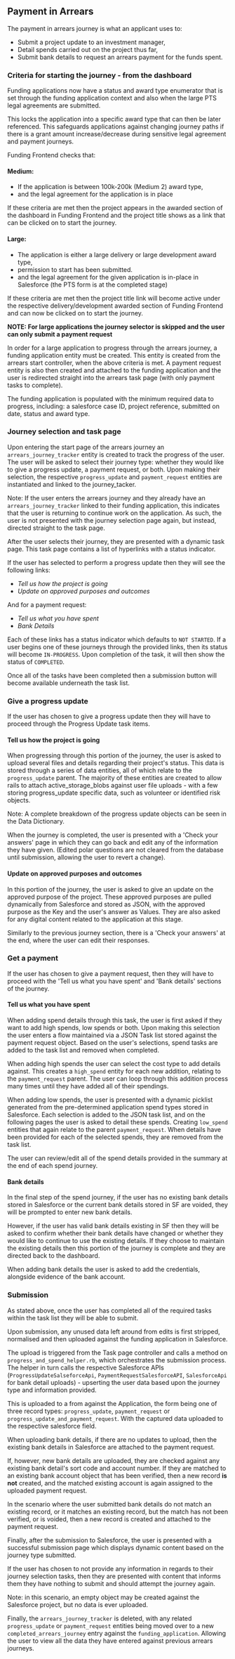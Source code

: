 ## Payment in Arrears

The payment in arrears journey is what an applicant uses to:

- Submit a project update to an investment manager, 
- Detail spends carried out on the project thus far, 
- Submit bank details to request an arrears payment for the funds spent.

### Criteria for starting the journey - from the dashboard

Funding applications now have a status and award type enumerator that is set through the funding application context and also when the large PTS legal agreements are submitted. 

This locks the application into a specific award type that can then be later referenced. This safeguards applications against changing journey paths if there is a grant amount increase/decrease during sensitive legal agreement and payment journeys. 

Funding Frontend checks that:

#### Medium:

- If the application is between 100k-200k (Medium 2) award type,
- and the legal agreement for the application is in place

If these criteria are met then the project appears in the awarded section of the dashboard in Funding Frontend
and the project title shows as a link that can be clicked on to start the journey.

#### Large:

- The application is either a large delivery or large development award type,
- permission to start has been submitted. 
- and the legal agreement for the given application is in-place in Salesforce (the PTS form is at the completed stage)

If these criteria are met then the project title link will become active under the respective delivery/development awarded section of Funding Frontend and can now be clicked on to start the journey.

**NOTE: For large applications the journey selector is skipped and the user can only submit a payment request**

In order for a large application to progress through the arrears journey, a funding application entity must be created. This entity is created from the arrears start controller, when the above criteria is met. A payment request entity is also then created and attached to the funding application and the user is redirected straight into the arrears task page (with only payment tasks to complete). 

The funding application is populated with the minimum required data to progress, including: a salesforce case ID, project reference, submitted on date, status and award type. 

### Journey selection and task page 

Upon entering the start page of the arrears journey an `arrears_journey_tracker` entity is created to track the progress of the user. The user will be asked to select their journey type: whether they would like to give a progress update, a payment request, or both. Upon making their selection, the respective `progress_update` and `payment_request` entities are instantiated and linked to the journey_tacker. 

Note: If the user enters the arrears journey and they already have an `arrears_journey_tracker` linked to their funding application, this indicates that the user is returning to continue work on the application. As such, the user is not presented with the journey selection page again, but instead, directed straight to the task page. 

After the user selects their journey, they are presented with a dynamic task page. This task page contains a list of hyperlinks with a status indicator. 

If the user has selected to perform a progress update then they will see the following links:

- *Tell us how the project is going*
- *Update on approved purposes and outcomes*

And for a payment request: 

- *Tell us what you have spent*
- *Bank Details*

Each of these links has a status indicator which defaults to `NOT STARTED`. If a user begins one of these journeys through the provided links, then its status will become `IN-PROGRESS`. Upon completion of the task, it will then show the status of `COMPLETED`. 

Once all of the tasks have been completed then a submission button will become available underneath the task list. 

### Give a progress update

If the user has chosen to give a progress update then they will have to proceed through the Progress Update task items. 

#### Tell us how the project is going

When progressing through this portion of the journey, the user is asked to upload several files and details regarding their project's status. This data is stored through a series of data entities, all of which relate to the  `progress_update` parent. The majority of these entities are created to allow rails to attach active_storage_blobs against user file uploads - with a few storing progress_update specific data, such as volunteer or identified risk objects. 

Note: A complete breakdown of the progress update objects can be seen in the Data Dictionary. 

When the journey is completed, the user is presented with a 'Check your answers' page in which they can go back and edit any of the information they have given. (Edited polar questions are not cleared from the database until submission, allowing the user to revert a change).

#### Update on approved purposes and outcomes

In this portion of the journey, the user is asked to give an update on the approved purpose of the project. These approved purposes are pulled dynamically from Salesforce and stored as JSON, with the approved purpose as the Key and the user's answer as Values. They are also asked for any digital content related to the application at this stage. 

Similarly to the previous journey section, there is a 'Check your answers' at the end, where the user can edit their responses.

### Get a payment 

If the user has chosen to give a payment request, then they will have to proceed with the 'Tell us what you have spent' and 'Bank details' sections of the journey. 

#### Tell us what you have spent

When adding spend details through this task, the user is first asked if they want to add high spends, low spends or both. Upon making this selection the user enters a flow maintained via a JSON Task list stored against the payment request object. Based on the user's selections, spend tasks are added to the task list and removed when completed.

When adding high spends the user can select the cost type to add details against. This creates a `high_spend` entity for each new addition, relating to the `payment_request` parent. The user can loop through this addition process many times until they have added all of their spendings. 

When adding low spends, the user is presented with a dynamic picklist generated from the pre-determined application spend types stored in Salesforce. Each selection is added to the JSON task list, and on the following pages the user is asked to detail these spends. Creating `low_spend` entities that again relate to the parent `payment_request`. When details have been provided for each of the selected spends, they are removed from the task list. 

The user can review/edit all of the spend details provided in the summary at the end of each spend journey. 

#### Bank details

In the final step of the spend journey, if the user has no existing bank details stored in Salesforce or the current bank details stored in SF are voided, they will be prompted to enter new bank details. 

However, if the user has valid bank details existing in SF then they will be asked to confirm whether their bank details have changed or whether they would like to continue to use the existing details. If they choose to maintain the existing details then this portion of the journey is complete and they are directed back to the dashboard. 

When adding bank details the user is asked to add the credentials, alongside evidence of the bank account.

### Submission

As stated above, once the user has completed all of the required tasks within the task list they will be able to submit. 

Upon submission, any unused data left around from edits is first stripped, normalised and then uploaded against the funding application in Salesforce. 

The upload is triggered from the Task page controller and calls a method on `progress_and_spend_helper.rb`, which orchestrates the submission process. The helper in turn calls the respective Salesforce APIs (`ProgressUpdateSalseforceApi`, `PaymentRequestSalesforceAPI`, `SalesforceApi` for bank detail uploads) - upserting the user data based upon the journey type and information provided. 

This is uploaded to a from against the Application, the form being one of three record types: `progress_update`, `payment_request` or `progress_update_and_payment_request`. With the captured data uploaded to the respective salesforce field. 

When uploading bank details, if there are no updates to upload, then the existing bank details in Salesforce are attached to the payment request. 

If, however, new bank details are uploaded, they are checked against any existing bank detail's sort code and account number. If they are matched to an existing bank account object that has been verified, then a new record **is not** created, and the matched existing account is again assigned to the uploaded payment request.

In the scenario where the user submitted bank details do not match an existing record, or it matches an existing record, but the match has not been verified, or is voided, then a new record is created and attached to the payment request. 

Finally, after the submission to Salesforce, the user is presented with a successful submission page which displays dynamic content based on the journey type submitted. 

If the user has chosen to not provide any information in regards to their journey selection tasks, then they are presented with content that informs them they have nothing to submit and should attempt the journey again. 

Note: in this scenario, an empty object may be created against the Salesforce project, but no data is ever uploaded. 

Finally, the `arrears_journey_tracker` is deleted, with any related `progress_update` or `payment_request` entities being moved over to a new `completed_arrears_journey` entry against the `funding_application`. Allowing the user to view all the data they have entered against previous arrears journeys. 
